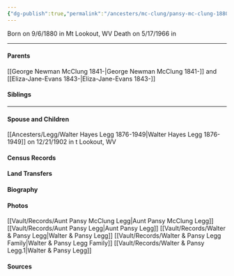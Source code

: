 ```yaml
---
{"dg-publish":true,"permalink":"/ancesters/mc-clung/pansy-mc-clung-1880-1966/","tags":["Pansy-McClung"]}
---
```


Born on  9/6/1880 in Mt Lookout, WV
Death on 5/17/1966 in <!-- link to place -->

---
#### Parents

[[George Newman McClung 1841-\|George Newman McClung 1841-]] and [[Eliza-Jane-Evans 1843-\|Eliza-Jane-Evans 1843-]]
#### Siblings
<!-- Link to sibling -->

---
#### Spouse and Children
[[Ancesters/Legg/Walter Hayes Legg 1876-1949\|Walter Hayes Legg 1876-1949]] on 12/21/1902 in t Lookout, WV
<!-- Link to child -->

#### Census Records

#### Land Transfers

#### Biography

#### Photos
[[Vault/Records/Aunt Pansy McClung Legg\|Aunt Pansy McClung Legg]]
[[Vault/Records/Aunt Pansy Legg\|Aunt Pansy Legg]]
[[Vault/Records/Walter & Pansy Legg\|Walter & Pansy Legg]]
[[Vault/Records/Walter & Pansy Legg Family\|Walter & Pansy Legg Family]]
[[Vault/Records/Walter & Pansy Legg.1\|Walter & Pansy Legg]]
#### Sources


